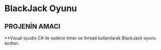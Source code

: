 # BlackJack Oyunu

## PROJENİN AMACI 

**Visual syudio C# ile sadece timer ve thread kullanılarak BlackJack oyunu kodları.
